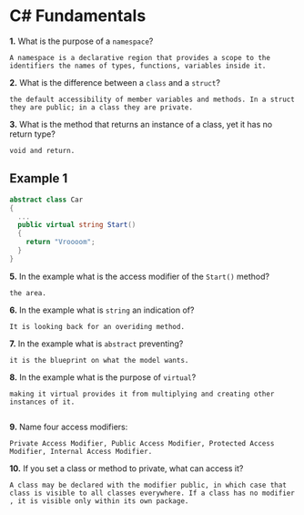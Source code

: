 # C# Fundamentals


**1.** What is the purpose of a `namespace`?
<!-- enter you answer in the space below -->
```
A namespace is a declarative region that provides a scope to the identifiers the names of types, functions, variables inside it.

```
**2.** What is the difference between a `class` and a `struct`?
<!-- enter you answer in the space below -->
```
the default accessibility of member variables and methods. In a struct they are public; in a class they are private.

```
**3.** What is the method that returns an instance of a class, yet it has no return type?
<!-- enter you answer in the space below -->
```
void and return.

```
## Example 1
```c#
abstract class Car
{
  ...
  public virtual string Start()
  {
    return "Vroooom";
  }
}
```
**5.** In the example what is the access modifier of the `Start()` method?
<!-- enter you answer in the space below -->
```
the area.

```
**6.** In the example what is `string` an indication of?
<!-- enter you answer in the space below -->
```
It is looking back for an overiding method.

```
**7.** In the example what is `abstract` preventing?
<!-- enter you answer in the space below -->
```
it is the blueprint on what the model wants.

```
**8.** In the example what is the purpose of `virtual`?
<!-- enter you answer in the space below -->
```
making it virtual provides it from multiplying and creating other instances of it.
 
```
**9.** Name four access modifiers:
<!-- enter you answer in the space below -->
```
Private Access Modifier, Public Access Modifier, Protected Access Modifier, Internal Access Modifier. 

```
**10.** If you set a class or method to private, what can access it?
<!-- enter you answer in the space below -->
```
A class may be declared with the modifier public, in which case that class is visible to all classes everywhere. If a class has no modifier , it is visible only within its own package.

```